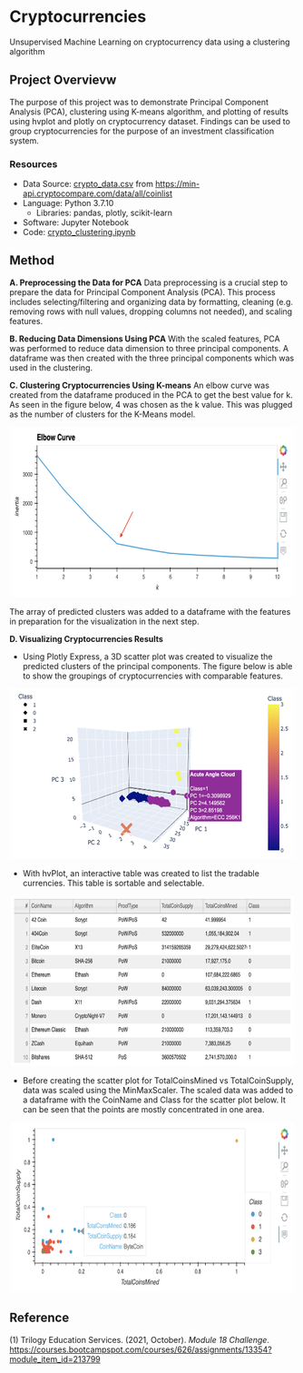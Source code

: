 # Cryptocurrencies
Unsupervised Machine Learning on cryptocurrency data using a clustering algorithm

## Project Overvievw
The purpose of this project was to demonstrate Principal Component Analysis (PCA), clustering using K-means algorithm, and plotting of results using hvplot and plotly on cryptocurrency dataset. Findings can be used to group cryptocurrencies for the purpose of an investment classification system.

### Resources
- Data Source: [crypto_data.csv](https://github.com/samanthajpv/Cryptocurrencies/blob/72b1bb7b7443f070044c3dfcfe424bcf82028944/crypto_data.csv) from https://min-api.cryptocompare.com/data/all/coinlist
- Language: Python 3.7.10
    - Libraries: pandas, plotly, scikit-learn
- Software: Jupyter Notebook
- Code: [crypto_clustering.ipynb](https://github.com/samanthajpv/Cryptocurrencies/blob/main/crypto_clustering.ipynb)

## Method
**A. Preprocessing the Data for PCA**
Data preprocessing is a crucial step to prepare the data for Principal Component Analysis (PCA). This process includes selecting/filtering and organizing data by formatting, cleaning (e.g. removing rows with null values, dropping columns not needed), and scaling features.

**B. Reducing Data Dimensions Using PCA**
With the scaled features, PCA was performed to reduce data dimension to three principal components. A dataframe was then created with the three principal components which was used in the clustering.

**C. Clustering Cryptocurrencies Using K-means**
An elbow curve was created from the dataframe produced in the PCA to get the best value for k. As seen in the figure below, 4 was chosen as the k value. This was plugged as the number of clusters for the K-Means model. 
<p align="middle">
    <img src="https://github.com/samanthajpv/Cryptocurrencies/blob/46e70cc854d5edb5d759ddfb3f7ab3bf7c25e6c5/Images/elbow_curve.png" width="500" height="300"/>
</p>
The array of predicted clusters was added to a dataframe with the features in preparation for the visualization in the next step.

**D. Visualizing Cryptocurrencies Results**
- Using Plotly Express, a 3D scatter plot was created to visualize the predicted clusters of the principal components. The figure below is able to show the groupings of cryptocurrencies with comparable features.
<p align="middle">
    <img src="https://github.com/samanthajpv/Cryptocurrencies/blob/46e70cc854d5edb5d759ddfb3f7ab3bf7c25e6c5/Images/3d_scatter.png" width="500" height="300"/>
</p>

- With hvPlot, an interactive table was created to list the tradable currencies. This table is sortable and selectable.
<p align="middle">
    <img src="https://github.com/samanthajpv/Cryptocurrencies/blob/46e70cc854d5edb5d759ddfb3f7ab3bf7c25e6c5/Images/hvplot_table.png" width="500" height="300"/>
</p>

- Before creating the scatter plot for TotalCoinsMined vs TotalCoinSupply, data was scaled using the MinMaxScaler. The scaled data was added to a dataframe with the CoinName and Class for the scatter plot below. It can be seen that the points are mostly concentrated in one area.
<p align="middle">
    <img src="https://github.com/samanthajpv/Cryptocurrencies/blob/46e70cc854d5edb5d759ddfb3f7ab3bf7c25e6c5/Images/hvplot_scatter.png" width="500" height="300"/>
</p>

## Reference
(1) Trilogy Education Services. (2021, October). *Module 18 Challenge*. https://courses.bootcampspot.com/courses/626/assignments/13354?module_item_id=213799